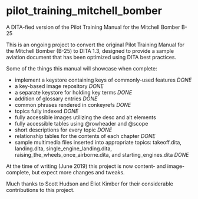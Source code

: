 # pilot_training_mitchell_bomber
A DITA-fied version of the Pilot Training Manual for the Mitchell Bomber B-25

This is an ongoing project to convert the original Pilot Training Manual for the Mitchell Bomber (B-25) to DITA 1.3, designed to provide a sample aviation document that has been optimized using DITA best practices.

Some of the things this manual will showcase when complete:
- implement a keystore containing keys of commonly-used features *DONE*
- a key-based image repository *DONE*
- a separate keystore for holding key terms *DONE*
- addition of glossary entries *DONE*  
- common phrases rendered in conkeyrefs *DONE*  
- topics fully indexed *DONE* 
- fully accessible images utilizing the desc and alt elements 
- fully accessible tables using @rowheader and @scope  
- short descriptions for every topic *DONE*
- relationship tables for the contents of each chapter *DONE*
- sample multimedia files inserted into appropriate topics: takeoff.dita, landing.dita, single_engine_landing.dita, raising_the_wheels_once_airborne.dita, and starting_engines.dita *DONE*
 
At the time of writing (June 2019) this project is now content- and image-complete, but expect more changes and tweaks. 

Much thanks to Scott Hudson and Eliot Kimber for their considerable contributions to this project.
